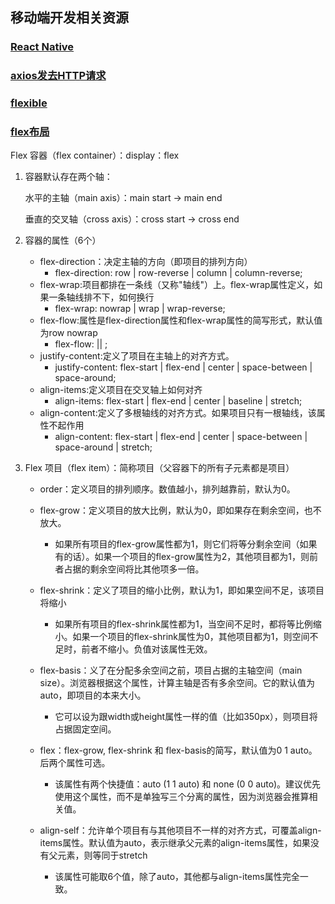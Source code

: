 ## 移动端开发相关资源

### [React Native](http://reactnative.cn/docs/0.47/getting-started.html#content)

### [axios发去HTTP请求](https://www.kancloud.cn/yunye/axios/234845)

### [flexible](https://github.com/amfe/lib-flexible/blob/2.0/README.md)

### [flex布局](http://www.ruanyifeng.com/blog/2015/07/flex-grammar.html)

Flex 容器（flex container）：display：flex

1. 容器默认存在两个轴：

	水平的主轴（main axis）：main start -> main end

	垂直的交叉轴（cross axis）：cross start -> cross end

2. 容器的属性（6个）

	* flex-direction：决定主轴的方向（即项目的排列方向）
		* flex-direction: row | row-reverse | column | column-reverse;		
	* flex-wrap:项目都排在一条线（又称"轴线"）上。flex-wrap属性定义，如果一条轴线排不下，如何换行
		*  flex-wrap: nowrap | wrap | wrap-reverse;	
	* flex-flow:属性是flex-direction属性和flex-wrap属性的简写形式，默认值为row nowrap
		*  flex-flow: <flex-direction> || <flex-wrap>;	
	* justify-content:定义了项目在主轴上的对齐方式。
		*  justify-content: flex-start | flex-end | center | space-between | space-around;	
	* align-items:定义项目在交叉轴上如何对齐
		* align-items: flex-start | flex-end | center | baseline | stretch;
	* align-content:定义了多根轴线的对齐方式。如果项目只有一根轴线，该属性不起作用
		*  align-content: flex-start | flex-end | center | space-between | space-around | stretch;
3. Flex 项目（flex item）：简称项目（父容器下的所有子元素都是项目）

	* order：定义项目的排列顺序。数值越小，排列越靠前，默认为0。
	
	* flex-grow：定义项目的放大比例，默认为0，即如果存在剩余空间，也不放大。
		* 如果所有项目的flex-grow属性都为1，则它们将等分剩余空间（如果有的话）。如果一个项目的flex-grow属性为2，其他项目都为1，则前者占据的剩余空间将比其他项多一倍。 
	* flex-shrink：定义了项目的缩小比例，默认为1，即如果空间不足，该项目将缩小
		* 如果所有项目的flex-shrink属性都为1，当空间不足时，都将等比例缩小。如果一个项目的flex-shrink属性为0，其他项目都为1，则空间不足时，前者不缩小。负值对该属性无效。
	
	* flex-basis：义了在分配多余空间之前，项目占据的主轴空间（main size）。浏览器根据这个属性，计算主轴是否有多余空间。它的默认值为auto，即项目的本来大小。
		* 它可以设为跟width或height属性一样的值（比如350px），则项目将占据固定空间。 
	* flex：flex-grow, flex-shrink 和 flex-basis的简写，默认值为0 1 auto。后两个属性可选。
		* 该属性有两个快捷值：auto (1 1 auto) 和 none (0 0 auto)。建议优先使用这个属性，而不是单独写三个分离的属性，因为浏览器会推算相关值。
	
	* align-self：允许单个项目有与其他项目不一样的对齐方式，可覆盖align-items属性。默认值为auto，表示继承父元素的align-items属性，如果没有父元素，则等同于stretch
		* 该属性可能取6个值，除了auto，其他都与align-items属性完全一致。



